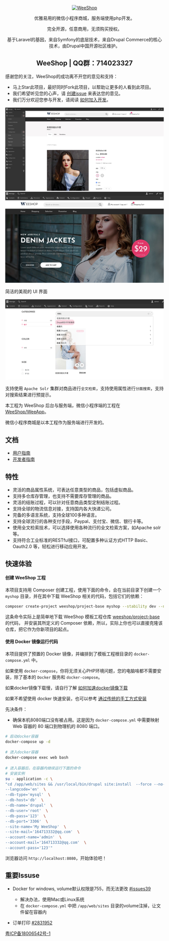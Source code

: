<p align="center"><a href="https://www.weeshop.org" target="_blank" rel="noopener noreferrer"><img width="100" src="https://avatars2.githubusercontent.com/u/50817500?s=400&u=4014b477b48c6c8a517a0231592a685e019ae807&v=4" alt="WeeShop"></a></p>

<p align="center">优雅易用的微信小程序商城，服务端使用php开发。 </p>
<p align="center">完全开源，任意商用，无须购买授权。</p>
<p align="center">基于Laravel的基因，来自Symfony的底层技术，来自Drupal Commerce的核心技术，由Drupal中国开源社区维护。</p>


<h2 align="center"> WeeShop | QQ群：714023327</h2>

感谢您的关注，WeeShop的成功离不开您的意见和支持：
- 马上Star此项目，最好同时Fork此项目，以帮助让更多的人看到此项目。
- 我们希望听见您的心声，请 [创建issue](https://github.com/weeshop/WeeShop/issues/new) 来表达您的意见。
- 我们万分欢迎您参与开发，请阅读 [如何加入开发]()。 

<img src="https://github.com/weeshop/documentation/raw/master/docs/screenshot.jpg">
<img src="https://github.com/weeshop/documentation/raw/master/docs/screenshot3.jpg">

简洁的美观的 UI 界面

<img src="https://github.com/weeshop/documentation/raw/master/docs/screenshot2.png">

支持使用 `Apache Solr` 集群对商品进行`全文检索`，支持使用属性进行`分面搜索`，支持对搜索结果进行预提示。

本工程为 WeeShop 后台与服务端，微信小程序端的工程在 [WeeShop/WeeApp](https://github.com/weeshop/WeeApp)。

微信小程序商城是以本工程作为服务端进行开发的。

## 文档
- [用户指南](docs/user-guide/index.md)
- [开发者指南](docs/dev-guide/index.md)

## 特性
- 灵活的商品属性系统，可表达任意类型的商品，包括虚拟商品。
- 支持多仓库存管理，也支持不需要库存管理的商品。
- 灵活的结账过程，可以针对任意商品类型定制结账过程。
- 支持全球的物流信息对接，支持国内各大快递公司。
- 完备的多语言系统，支持全球100多种语言。
- 支持全球流行的各种支付手段，Paypal、支付宝、微信、银行卡等。
- 使用全文检索技术，可以选择使用各种流行的全文检索方案，如Apache solr等。
- 支持符合工业标准的RESTful接口，可配置多种认证方式HTTP Basic、Oauth2.0 等，轻松进行移动应用开发。

## 快速体验

#### 创建 WeeShop 工程

本项目支持用 Composer 创建工程，使用下面的命令，会在当前目录下创建一个 `myshop` 目录，并在其中下载 WeeShop 相关的代码，包括它们的依赖：

```bash
composer create-project weeshop/project-base myshop --stability dev --no-interaction
```

这条命令实际上是简单地下载 WeeShop 模板工程仓库 [weeshop/project-base](https://github.com/weeshop/project-base) 的代码，
并安装其所定义的 Composer 依赖，所以，实际上你也可以直接克隆该仓库，把它作为你新项目的起点。

#### 使用 Docker 镜像运行代码

本项目提供了预置的 Docker 镜像，并编排到了模板工程根目录的 `docker-compose.yml` 中。

如果使用 `docker-compose`，你将无须关心PHP环境问题，您的电脑啥都不需要安装，除了基本的 `Docker` 服务和 `docker-compose`。

如果docker镜像下载慢，请自行了解 [如何加速docker镜像下载](https://www.baidu.com/s?wd=docker%E5%8A%A0%E9%80%9F)

如果不希望使用 docker 快速安装，也可以参考 [通过传统的手工方式安装](docs/install.md)

先决条件：
- 确保本机8080端口没有被占用。这是因为 `docker-compose.yml` 中需要映射 Web 容器的 80 端口到物理机的 8080 端口。

```bash
# 启动docker容器
docker-compose up -d

# 进入docker容器
docker-compose exec web bash

# 进入容器后，在容器内继续运行下面的命令
# 安装实例
su - application -c \
"cd /app/web/sites && /usr/local/bin/drupal site:install  --force --no-interaction weeshop  \
--langcode='en'  \
--db-type='mysql'  \
--db-host='db'  \
--db-name='drupal'  \
--db-user='root'  \
--db-pass='123'  \
--db-port='3306'  \
--site-name='My WeeShop'  \
--site-mail='164713332@qq.com'  \
--account-name='admin'  \
--account-mail='164713332@qq.com'  \
--account-pass='123'"
```

浏览器访问 `http://localhost:8080`，开始体验吧！


## 重要Issuse 
- Docker for windows, volume默认权限是755，而无法更改 [#issues39](https://github.com/docker/for-win/issues/39)
  
  - 解决办法，使用Mac或Linux系统
  - 在 `docker-compose.yml` 中把 `/app/web/sites` 目录的volume注掉，让文件留在容器内

- 订单打印 [#2831952](https://www.drupal.org/project/commerce/issues/2831952)



[粤ICP备18006542号-1](http://www.beian.miit.gov.cn)
